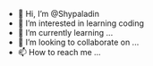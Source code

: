 - 👋 Hi, I’m @Shypaladin
- 👀 I’m interested in learning coding 
- 🌱 I’m currently learning ...
- 💞️ I’m looking to collaborate on ...
- 📫 How to reach me ...

<!---
Shypaladin/Shypaladin is a ✨ special ✨ repository because its `README.md` (this file) appears on your GitHub profile.
You can click the Preview link to take a look at your changes.
--->
